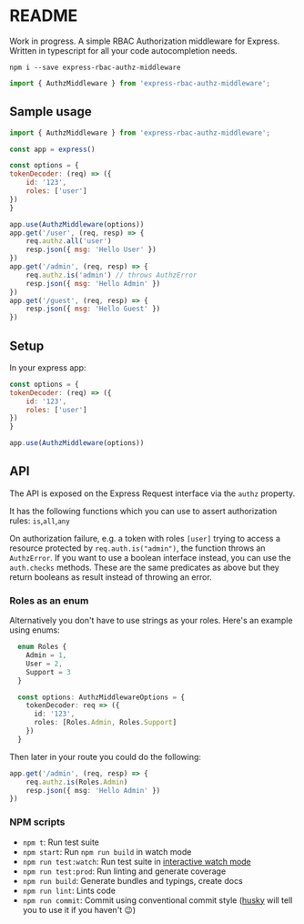 # README

Work in progress. A simple RBAC Authorization middleware for Express. Written in typescript
for all your code autocompletion needs.

```
npm i --save express-rbac-authz-middleware
```

```js
import { AuthzMiddleware } from 'express-rbac-authz-middleware';
```


## Sample usage
```js
import { AuthzMiddleware } from 'express-rbac-authz-middleware';

const app = express()

const options = {
tokenDecoder: (req) => ({
    id: '123',
    roles: ['user']
})
}

app.use(AuthzMiddleware(options))
app.get('/user', (req, resp) => {
    req.authz.all('user')
    resp.json({ msg: 'Hello User' })    
})
app.get('/admin', (req, resp) => {
    req.authz.is('admin') // throws AuthzError
    resp.json({ msg: 'Hello Admin' })    
})
app.get('/guest', (req, resp) => {    
    resp.json({ msg: 'Hello Guest' })    
})
```

## Setup

In your express app:
```js
const options = {
tokenDecoder: (req) => ({
    id: '123',
    roles: ['user']
})
}

app.use(AuthzMiddleware(options))
```

## API
The API is exposed on the Express Request interface via the `authz` property. 

It has the following functions which you can use to assert authorization rules:
`is`,`all`,`any`

On authorization failure, e.g. a token with roles `[user]` trying to access a resource protected by `req.auth.is("admin")`, the function throws an `AuthzError`. If you want to use a boolean interface instead, you can use the `auth.checks` methods. These are the same predicates
as above but they return booleans as result instead of throwing an error.

### Roles as an enum
Alternatively you don't have to use strings as your roles. Here's an example using enums:

```ts
  enum Roles {
    Admin = 1,
    User = 2,
    Support = 3
  }

  const options: AuthzMiddlewareOptions = {
    tokenDecoder: req => ({
      id: '123',
      roles: [Roles.Admin, Roles.Support]
    })
  }
```

Then later in your route you could do the following:
```ts
app.get('/admin', (req, resp) => {
    req.authz.is(Roles.Admin)
    resp.json({ msg: 'Hello Admin' })
})
```










<!-- You can import the generated bundle to use the whole library generated by this starter:

```javascript
import myLib from 'mylib'
```

Additionally, you can import the transpiled modules from `dist/lib` in case you have a modular library:

```javascript
import something from 'mylib/dist/lib/something'
``` -->

### NPM scripts

 - `npm t`: Run test suite
 - `npm start`: Run `npm run build` in watch mode
 - `npm run test:watch`: Run test suite in [interactive watch mode](http://facebook.github.io/jest/docs/cli.html#watch)
 - `npm run test:prod`: Run linting and generate coverage
 - `npm run build`: Generate bundles and typings, create docs
 - `npm run lint`: Lints code
 - `npm run commit`: Commit using conventional commit style ([husky](https://github.com/typicode/husky) will tell you to use it if you haven't :wink:)

